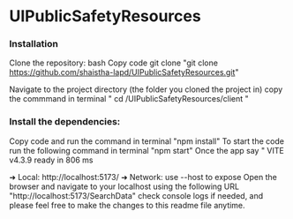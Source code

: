 # UIPublicSafetyResources

### Installation
Clone the repository: bash Copy code git clone
    "git clone https://github.com/shaistha-lapd/UIPublicSafetyResources.git"

 Navigate to the project directory (the folder you cloned the project in) copy the commmand in terminal
     " cd /UIPublicSafetyResources/client "

### Install the dependencies:
Copy code and run the command in terminal
     "npm install"
To start the code run the following command in terminal 
     "npm start"
Once the app say
" VITE v4.3.9  ready in 806 ms

  ➜  Local:   http://localhost:5173/
  ➜  Network: use --host to expose
Open the browser and navigate to your localhost using the following URL
   "http://localhost:5173/SearchData"
check console logs if needed, and please feel free to make the changes to this readme file anytime.
